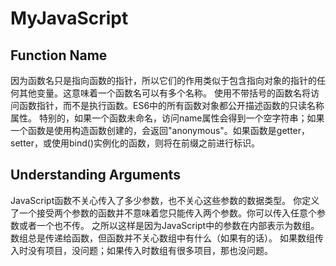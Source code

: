 # MyJavaScript

## Function Name

因为函数名只是指向函数的指针，所以它们的作用类似于包含指向对象的指针的任何其他变量。这意味着一个函数名可以有多个名称。
使用不带括号的函数名将访问函数指针，而不是执行函数。ES6中的所有函数对象都公开描述函数的只读名称属性。
特别的，如果一个函数未命名，访问name属性会得到一个空字符串；如果一个函数是使用构造函数创建的，会返回"anonymous"。如果函数是getter，setter，或使用bind()实例化的函数，则将在前缀之前进行标识。

## Understanding Arguments

JavaScript函数不关心传入了多少参数，也不关心这些参数的数据类型。
你定义了一个接受两个参数的函数并不意味着您只能传入两个参数。你可以传入任意个参数或者一个也不传。
之所以这样是因为JavaScript中的参数在内部表示为数组。
数组总是传递给函数，但函数并不关心数组中有什么（如果有的话）。
如果数组传入时没有项目，没问题；如果传入时数组有很多项目，那也没问题。
